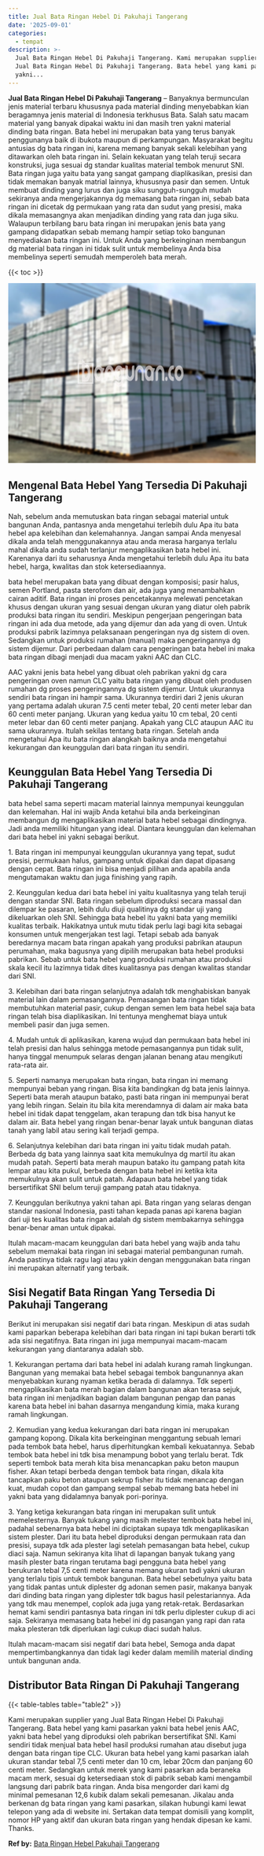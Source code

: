 ```yaml
---
title: Jual Bata Ringan Hebel Di Pakuhaji Tangerang
date: '2025-09-01'
categories:
  - tempat
description: >-
  Jual Bata Ringan Hebel Di Pakuhaji Tangerang. Kami merupakan supplier yang
  Jual Bata Ringan Hebel Di Pakuhaji Tangerang. Bata hebel yang kami pasarkan
  yakni...
---
```


**Jual Bata Ringan Hebel Di Pakuhaji Tangerang** – Banyaknya bermunculan jenis material terbaru khususnya pada material dinding menyebabkan kian beragamnya jenis material di Indonesia terkhusus Bata. Salah satu macam material yang banyak dipakai waktu ini dan masih tren yakni material dinding bata ringan. Bata hebel ini merupakan bata yang terus banyak penggunanya baik di ibukota maupun di perkampungan. Masyarakat begitu antusias dg bata ringan ini, karena memang banyak sekali kelebihan yang ditawarkan oleh bata ringan ini. Selain kekuatan yang telah teruji secara konstruksi, juga sesuai dg standar kualitas material tembok menurut SNI. Bata ringan juga yaitu bata yang sangat gampang diaplikasikan, presisi dan tidak memakan banyak matrial lainnya, khususnya pasir dan semen. Untuk membuat dinding yang lurus dan juga siku sungguh-sungguh mudah sekiranya anda mengerjakannya dg memasang bata ringan ini, sebab bata ringan ini dicetak dg permukaan yang rata dan sudut yang presisi, maka dikala memasangnya akan menjadikan dinding yang rata dan juga siku. Walaupun terbilang baru bata ringan ini merupakan jenis bata yang gampang didapatkan sebab memang hampir setiap toko bangunan menyediakan bata ringan ini. Untuk Anda yang berkeinginan membangun dg material bata ringan ini tidak sulit untuk membelinya Anda bisa membelinya seperti semudah memperoleh bata merah.

{{< toc >}}

![Jual Bata Ringan Hebel Di Pakuhaji Tangerang](/images/jual-hebel-murah-44.png)

## Mengenal Bata Hebel Yang Tersedia Di Pakuhaji Tangerang

Nah, sebelum anda memutuskan bata ringan sebagai material untuk bangunan Anda, pantasnya anda mengetahui terlebih dulu Apa itu bata hebel apa kelebihan dan kelemahannya. Jangan sampai Anda menyesal dikala anda telah menggunakannya atau anda merasa harganya terlalu mahal dikala anda sudah terlanjur mengaplikasikan bata hebel ini. Karenanya dari itu seharusnya Anda mengetahui terlebih dulu Apa itu bata hebel, harga, kwalitas dan stok ketersediaannya.

bata hebel merupakan bata yang dibuat dengan komposisi; pasir halus, semen Portland, pasta sterofom dan air, ada juga yang menambahkan cairan aditif. Bata ringan ini proses pencetakannya melewati pencetakan khusus dengan ukuran yang sesuai dengan ukuran yang diatur oleh pabrik produksi bata ringan itu sendiri. Meskipun pengerjaan pengeringan bata ringan ini ada dua metode, ada yang dijemur dan ada yang di oven. Untuk produksi pabrik lazimnya pelaksanaan pengeringan nya dg sistem di oven. Sedangkan untuk produksi rumahan (manual) maka pengeringannya dg sistem dijemur. Dari perbedaan dalam cara pengeringan bata hebel ini maka bata ringan dibagi menjadi dua macam yakni AAC dan CLC.

AAC yakni jenis bata hebel yang dibuat oleh pabrikan yakni dg cara pengeringan oven namun CLC yaitu bata ringan yang dibuat oleh produsen rumahan dg proses pengeringannya dg sistem dijemur. Untuk ukurannya sendiri bata ringan ini hampir sama. Ukurannya terdiri dari 2 jenis ukuran yang pertama adalah ukuran 7.5 centi meter tebal, 20 centi meter lebar dan 60 centi meter panjang. Ukuran yang kedua yaitu 10 cm tebal, 20 centi meter lebar dan 60 centi meter panjang. Apakah yang CLC ataupun AAC itu sama ukurannya. Itulah sekilas tentang bata ringan. Setelah anda mengetahui Apa itu bata ringan alangkah baiknya anda mengetahui kekurangan dan keunggulan dari bata ringan itu sendiri.

## Keunggulan Bata Hebel Yang Tersedia Di Pakuhaji Tangerang

bata hebel sama seperti macam material lainnya mempunyai keunggulan dan kelemahan. Hal ini wajib Anda ketahui bila anda berkeinginan membangun dg mengaplikasikan material bata hebel sebagai dindingnya. Jadi anda memiliki hitungan yang ideal. Diantara keunggulan dan kelemahan dari bata hebel ini yakni sebagai berikut.

1\. Bata ringan ini mempunyai keunggulan ukurannya yang tepat, sudut presisi, permukaan halus, gampang untuk dipakai dan dapat dipasang dengan cepat. Bata ringan ini bisa menjadi pilihan anda apabila anda mengutamakan waktu dan juga finishing yang rapih.

2\. Keunggulan kedua dari bata hebel ini yaitu kualitasnya yang telah teruji dengan standar SNI. Bata ringan sebelum diproduksi secara massal dan dilempar ke pasaran, lebih dulu diuji qualitinya dg standar uji yang dikeluarkan oleh SNI. Sehingga bata hebel itu yakni bata yang memiliki kualitas terbaik. Hakikatnya untuk mutu tidak perlu lagi bagi kita sebagai konsumen untuk mengerjakan test lagi. Tetapi sebab ada banyak beredarnya macam bata ringan apakah yang produksi pabrikan ataupun perumahan, maka bagusnya yang dipilih merupakan bata hebel produksi pabrikan. Sebab untuk bata hebel yang produksi rumahan atau produksi skala kecil itu lazimnya tidak dites kualitasnya pas dengan kwalitas standar dari SNI.

3\. Kelebihan dari bata ringan selanjutnya adalah tdk menghabiskan banyak material lain dalam pemasangannya. Pemasangan bata ringan tidak membutuhkan material pasir, cukup dengan semen lem bata hebel saja bata ringan telah bisa diaplikasikan. Ini tentunya menghemat biaya untuk membeli pasir dan juga semen.

4\. Mudah untuk di aplikasikan, karena wujud dan permukaan bata hebel ini telah presisi dan halus sehingga metode pemasangannya pun tidak sulit, hanya tinggal menumpuk selaras dengan jalanan benang atau mengikuti rata-rata air.

5\. Seperti namanya merupakan bata ringan, bata ringan ini memang mempunyai beban yang ringan. Bisa kita bandingkan dg bata jenis lainnya. Seperti bata merah ataupun batako, pasti bata ringan ini mempunyai berat yang lebih ringan. Selain itu bila kita merendamnya di dalam air maka bata hebel ini tidak dapat tenggelam, akan terapung dan tdk bisa hanyut ke dalam air. Bata hebel yang ringan benar-benar layak untuk bangunan diatas tanah yang labil atau sering kali terjadi gempa.

6\. Selanjutnya kelebihan dari bata ringan ini yaitu tidak mudah patah. Berbeda dg bata yang lainnya saat kita memukulnya dg martil itu akan mudah patah. Seperti bata merah maupun batako itu gampang patah kita lempar atau kita pukul, berbeda dengan bata hebel ini ketika kita memukulnya akan sulit untuk patah. Adapaun bata hebel yang tidak bersertifikat SNI belum teruji gampang patah atau tidaknya.

7\. Keunggulan berikutnya yakni tahan api. Bata ringan yang selaras dengan standar nasional Indonesia, pasti tahan kepada panas api karena bagian dari uji tes kualitas bata ringan adalah dg sistem membakarnya sehingga benar-benar aman untuk dipakai.

Itulah macam-macam keunggulan dari bata hebel yang wajib anda tahu sebelum memakai bata ringan ini sebagai material pembangunan rumah. Anda pastinya tidak ragu lagi atau yakin dengan menggunakan bata ringan ini merupakan alternatif yang terbaik.

## Sisi Negatif Bata Ringan Yang Tersedia Di Pakuhaji Tangerang

Berikut ini merupakan sisi negatif dari bata ringan. Meskipun di atas sudah kami paparkan beberapa kelebihan dari bata ringan ini tapi bukan berarti tdk ada sisi negatifnya. Bata ringan ini juga mempunyai macam-macam kekurangan yang diantaranya adalah sbb.

1\. Kekurangan pertama dari bata hebel ini adalah kurang ramah lingkungan. Bangunan yang memakai bata hebel sebagai tembok bangunannya akan menyebabkan kurang nyaman ketika berada di dalamnya. Tdk seperti mengaplikasikan bata merah bagian dalam bangunan akan terasa sejuk, bata ringan ini menjadikan bagian dalam bangunan pengap dan panas karena bata hebel ini bahan dasarnya mengandung kimia, maka kurang ramah lingkungan.

2\. Kemudian yang kedua kekurangan dari bata ringan ini merupakan gampang kopong. Dikala kita berkeinginan menggantung sebuah lemari pada tembok bata hebel, harus diperhitungkan kembali kekuatannya. Sebab tembok bata hebel ini tdk bisa menampung bobot yang terlalu berat. Tdk seperti tembok bata merah kita bisa menancapkan paku beton maupun fisher. Akan tetapi berbeda dengan tembok bata ringan, dikala kita tancapkan paku beton ataupun sekrup fisher itu tidak menancap dengan kuat, mudah copot dan gampang sempal sebab memang bata hebel ini yakni bata yang didalamnya banyak pori-porinya.

3\. Yang ketiga kekurangan bata ringan ini merupakan sulit untuk memelesternya. Banyak tukang yang masih melester tembok bata hebel ini, padahal sebenarnya bata hebel ini diciptakan supaya tdk mengaplikasikan sistem plester. Dari itu bata hebel diproduksi dengan permukaan rata dan presisi, supaya tdk ada plester lagi setelah pemasangan bata hebel, cukup diaci saja. Namun sekiranya kita lihat di lapangan banyak tukang yang masih plester bata ringan terutama bagi pengguna bata hebel yang berukuran tebal 7,5 centi meter karena memang ukuran tadi yakni ukuran yang terlalu tipis untuk tembok bangunan. Bata hebel sebetulnya yaitu bata yang tidak pantas untuk diplester dg adonan semen pasir, makanya banyak dari dinding bata ringan yang diplester tdk bagus hasil pelestariannya. Ada yang tdk mau menempel, coplok ada juga yang retak-retak. Berdasarkan hemat kami sendiri pantasnya bata ringan ini tdk perlu diplester cukup di aci saja. Sekiranya memasang bata hebel ini dg pasangan yang rapi dan rata maka plesteran tdk diperlukan lagi cukup diaci sudah halus.

Itulah macam-macam sisi negatif dari bata hebel, Semoga anda dapat mempertimbangkannya dan tidak lagi keder dalam memilih material dinding untuk bangunan anda.

## Distributor Bata Ringan Di Pakuhaji Tangerang

{{< table-tables table="table2" >}}

Kami merupakan supplier yang Jual Bata Ringan Hebel Di Pakuhaji Tangerang. Bata hebel yang kami pasarkan yakni bata hebel jenis AAC, yakni bata hebel yang diproduksi oleh pabrikan bersertifikat SNI. Kami sendiri tidak menjual bata hebel hasil produksi rumahan atau disebut juga dengan bata ringan tipe CLC. Ukuran bata hebel yang kami pasarkan ialah ukuran standar tebal 7,5 centi meter dan 10 cm, lebar 20cm dan panjang 60 centi meter. Sedangkan untuk merek yang kami pasarkan ada beraneka macam merk, sesuai dg ketersediaan stok di pabrik sebab kami mengambil langsung dari pabrik bata ringan. Anda bisa mengorder dari kami dg minimal pemesanan 12,6 kubik dalam sekali pemesanan. Jikalau anda berkenan dg bata ringan yang kami pasarkan, silakan hubungi kami lewat telepon yang ada di website ini. Sertakan data tempat domisili yang komplit, nomor HP yang aktif dan ukuran bata ringan yang hendak dipesan ke kami. Thanks.

**Ref by:** [Bata Ringan Hebel Pakuhaji Tangerang](https://id.wikipedia.org/wiki/Bata)
